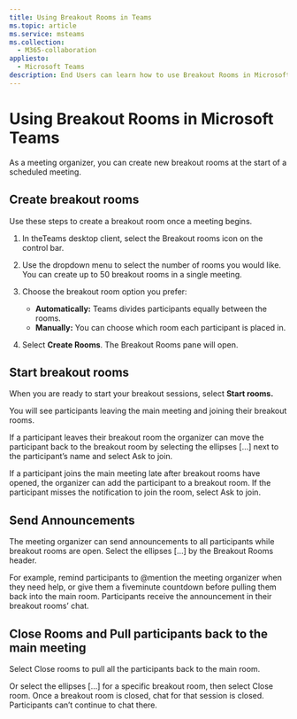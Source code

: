 ```yaml
---
title: Using Breakout Rooms in Teams
ms.topic: article
ms.service: msteams
ms.collection: 
  - M365-collaboration
appliesto: 
  - Microsoft Teams
description: End Users can learn how to use Breakout Rooms in Microsoft Teams
---
```


# Using Breakout Rooms in Microsoft Teams

As a meeting organizer, you can create new breakout rooms at the start of a scheduled meeting.

## Create breakout rooms

Use these steps to create a breakout room once a meeting begins.

1. In theTeams desktop client, select the Breakout rooms icon on the control bar.

2. Use the dropdown menu to select the number of rooms you would like. You can create up to 50 breakout rooms in a single meeting.

3. Choose the breakout room option you prefer:

    - **Automatically:** Teams divides participants equally between the rooms.
    - **Manually:** You can choose which room each participant is placed in.

4. Select **Create Rooms**. The Breakout Rooms pane will open.

## Start breakout rooms

When you are ready to start your breakout sessions, select **Start rooms.**

You will see participants leaving the main meeting and joining their breakout rooms.

If a participant leaves their breakout room the organizer can move the participant back to the breakout room by selecting the ellipses […] next to the participant’s name and select Ask to join.

If a participant joins the main meeting late after breakout rooms have opened, the organizer can add the participant to a breakout room. If the participant misses the notification to join the room, select Ask to join.

## Send Announcements

The meeting organizer can send announcements to all participants while breakout rooms are open. Select the ellipses […] by the Breakout Rooms header.

For example, remind participants to @mention the meeting organizer when they need help, or give them a fiveminute countdown before pulling them back into the main room.
Participants receive the announcement in their breakout rooms’ chat.

## Close Rooms and Pull participants back to the main meeting

Select Close rooms to pull all the participants back to the main room.

Or select the ellipses […] for a specific breakout room, then select Close room.
Once a breakout room is closed, chat for that session is closed. Participants can’t continue to chat there.
